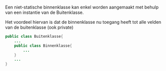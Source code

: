 Een niet-statische binnenklasse kan enkel worden aangemaakt met behulp van een instantie van de Buitenklasse.

Het voordeel hiervan is dat de binnenklasse nu toegang heeft tot alle velden van de buitenklasse (ook private)

```java
public class Buitenklasse{
	...
	public class Binnenklasse{
		...
	}
	...
}
```